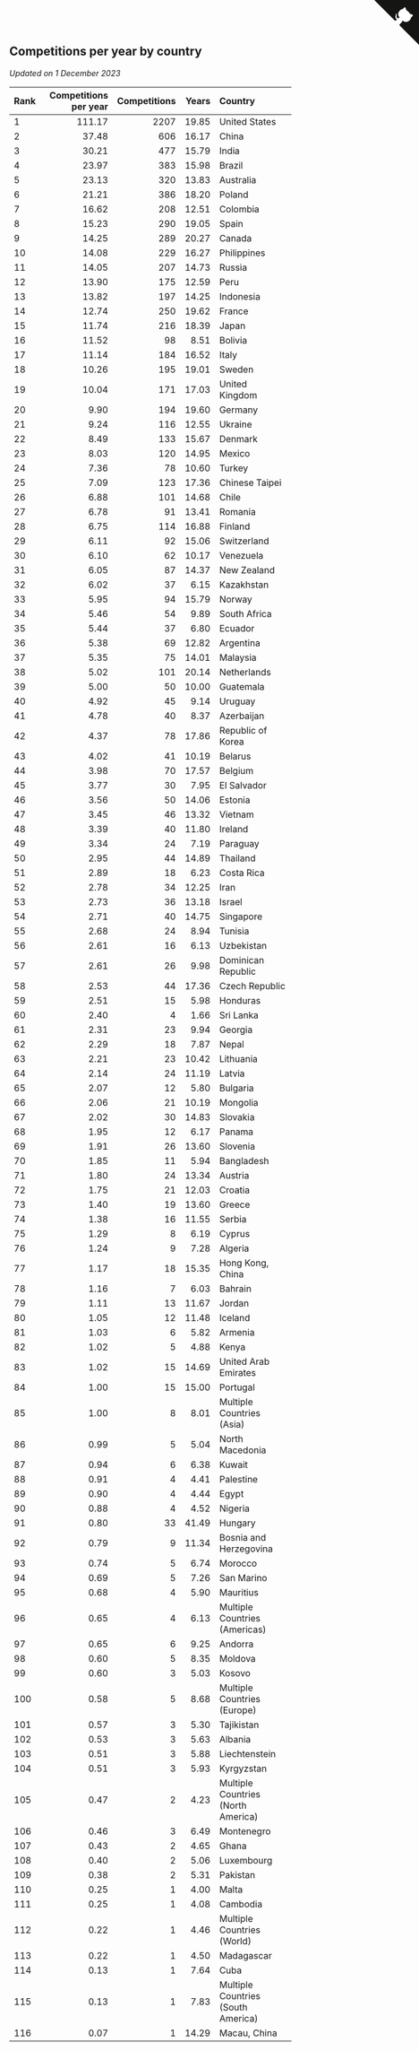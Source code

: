 ## Competitions per year by country

*Updated on  1 December 2023*

| Rank | Competitions per year | Competitions | Years | Country |
| :--- | ---: | ---: | ---: | :--- |
| 1 | 111.17 | 2207 | 19.85 | United States |
| 2 | 37.48 | 606 | 16.17 | China |
| 3 | 30.21 | 477 | 15.79 | India |
| 4 | 23.97 | 383 | 15.98 | Brazil |
| 5 | 23.13 | 320 | 13.83 | Australia |
| 6 | 21.21 | 386 | 18.20 | Poland |
| 7 | 16.62 | 208 | 12.51 | Colombia |
| 8 | 15.23 | 290 | 19.05 | Spain |
| 9 | 14.25 | 289 | 20.27 | Canada |
| 10 | 14.08 | 229 | 16.27 | Philippines |
| 11 | 14.05 | 207 | 14.73 | Russia |
| 12 | 13.90 | 175 | 12.59 | Peru |
| 13 | 13.82 | 197 | 14.25 | Indonesia |
| 14 | 12.74 | 250 | 19.62 | France |
| 15 | 11.74 | 216 | 18.39 | Japan |
| 16 | 11.52 | 98 | 8.51 | Bolivia |
| 17 | 11.14 | 184 | 16.52 | Italy |
| 18 | 10.26 | 195 | 19.01 | Sweden |
| 19 | 10.04 | 171 | 17.03 | United Kingdom |
| 20 | 9.90 | 194 | 19.60 | Germany |
| 21 | 9.24 | 116 | 12.55 | Ukraine |
| 22 | 8.49 | 133 | 15.67 | Denmark |
| 23 | 8.03 | 120 | 14.95 | Mexico |
| 24 | 7.36 | 78 | 10.60 | Turkey |
| 25 | 7.09 | 123 | 17.36 | Chinese Taipei |
| 26 | 6.88 | 101 | 14.68 | Chile |
| 27 | 6.78 | 91 | 13.41 | Romania |
| 28 | 6.75 | 114 | 16.88 | Finland |
| 29 | 6.11 | 92 | 15.06 | Switzerland |
| 30 | 6.10 | 62 | 10.17 | Venezuela |
| 31 | 6.05 | 87 | 14.37 | New Zealand |
| 32 | 6.02 | 37 | 6.15 | Kazakhstan |
| 33 | 5.95 | 94 | 15.79 | Norway |
| 34 | 5.46 | 54 | 9.89 | South Africa |
| 35 | 5.44 | 37 | 6.80 | Ecuador |
| 36 | 5.38 | 69 | 12.82 | Argentina |
| 37 | 5.35 | 75 | 14.01 | Malaysia |
| 38 | 5.02 | 101 | 20.14 | Netherlands |
| 39 | 5.00 | 50 | 10.00 | Guatemala |
| 40 | 4.92 | 45 | 9.14 | Uruguay |
| 41 | 4.78 | 40 | 8.37 | Azerbaijan |
| 42 | 4.37 | 78 | 17.86 | Republic of Korea |
| 43 | 4.02 | 41 | 10.19 | Belarus |
| 44 | 3.98 | 70 | 17.57 | Belgium |
| 45 | 3.77 | 30 | 7.95 | El Salvador |
| 46 | 3.56 | 50 | 14.06 | Estonia |
| 47 | 3.45 | 46 | 13.32 | Vietnam |
| 48 | 3.39 | 40 | 11.80 | Ireland |
| 49 | 3.34 | 24 | 7.19 | Paraguay |
| 50 | 2.95 | 44 | 14.89 | Thailand |
| 51 | 2.89 | 18 | 6.23 | Costa Rica |
| 52 | 2.78 | 34 | 12.25 | Iran |
| 53 | 2.73 | 36 | 13.18 | Israel |
| 54 | 2.71 | 40 | 14.75 | Singapore |
| 55 | 2.68 | 24 | 8.94 | Tunisia |
| 56 | 2.61 | 16 | 6.13 | Uzbekistan |
| 57 | 2.61 | 26 | 9.98 | Dominican Republic |
| 58 | 2.53 | 44 | 17.36 | Czech Republic |
| 59 | 2.51 | 15 | 5.98 | Honduras |
| 60 | 2.40 | 4 | 1.66 | Sri Lanka |
| 61 | 2.31 | 23 | 9.94 | Georgia |
| 62 | 2.29 | 18 | 7.87 | Nepal |
| 63 | 2.21 | 23 | 10.42 | Lithuania |
| 64 | 2.14 | 24 | 11.19 | Latvia |
| 65 | 2.07 | 12 | 5.80 | Bulgaria |
| 66 | 2.06 | 21 | 10.19 | Mongolia |
| 67 | 2.02 | 30 | 14.83 | Slovakia |
| 68 | 1.95 | 12 | 6.17 | Panama |
| 69 | 1.91 | 26 | 13.60 | Slovenia |
| 70 | 1.85 | 11 | 5.94 | Bangladesh |
| 71 | 1.80 | 24 | 13.34 | Austria |
| 72 | 1.75 | 21 | 12.03 | Croatia |
| 73 | 1.40 | 19 | 13.60 | Greece |
| 74 | 1.38 | 16 | 11.55 | Serbia |
| 75 | 1.29 | 8 | 6.19 | Cyprus |
| 76 | 1.24 | 9 | 7.28 | Algeria |
| 77 | 1.17 | 18 | 15.35 | Hong Kong, China |
| 78 | 1.16 | 7 | 6.03 | Bahrain |
| 79 | 1.11 | 13 | 11.67 | Jordan |
| 80 | 1.05 | 12 | 11.48 | Iceland |
| 81 | 1.03 | 6 | 5.82 | Armenia |
| 82 | 1.02 | 5 | 4.88 | Kenya |
| 83 | 1.02 | 15 | 14.69 | United Arab Emirates |
| 84 | 1.00 | 15 | 15.00 | Portugal |
| 85 | 1.00 | 8 | 8.01 | Multiple Countries (Asia) |
| 86 | 0.99 | 5 | 5.04 | North Macedonia |
| 87 | 0.94 | 6 | 6.38 | Kuwait |
| 88 | 0.91 | 4 | 4.41 | Palestine |
| 89 | 0.90 | 4 | 4.44 | Egypt |
| 90 | 0.88 | 4 | 4.52 | Nigeria |
| 91 | 0.80 | 33 | 41.49 | Hungary |
| 92 | 0.79 | 9 | 11.34 | Bosnia and Herzegovina |
| 93 | 0.74 | 5 | 6.74 | Morocco |
| 94 | 0.69 | 5 | 7.26 | San Marino |
| 95 | 0.68 | 4 | 5.90 | Mauritius |
| 96 | 0.65 | 4 | 6.13 | Multiple Countries (Americas) |
| 97 | 0.65 | 6 | 9.25 | Andorra |
| 98 | 0.60 | 5 | 8.35 | Moldova |
| 99 | 0.60 | 3 | 5.03 | Kosovo |
| 100 | 0.58 | 5 | 8.68 | Multiple Countries (Europe) |
| 101 | 0.57 | 3 | 5.30 | Tajikistan |
| 102 | 0.53 | 3 | 5.63 | Albania |
| 103 | 0.51 | 3 | 5.88 | Liechtenstein |
| 104 | 0.51 | 3 | 5.93 | Kyrgyzstan |
| 105 | 0.47 | 2 | 4.23 | Multiple Countries (North America) |
| 106 | 0.46 | 3 | 6.49 | Montenegro |
| 107 | 0.43 | 2 | 4.65 | Ghana |
| 108 | 0.40 | 2 | 5.06 | Luxembourg |
| 109 | 0.38 | 2 | 5.31 | Pakistan |
| 110 | 0.25 | 1 | 4.00 | Malta |
| 111 | 0.25 | 1 | 4.08 | Cambodia |
| 112 | 0.22 | 1 | 4.46 | Multiple Countries (World) |
| 113 | 0.22 | 1 | 4.50 | Madagascar |
| 114 | 0.13 | 1 | 7.64 | Cuba |
| 115 | 0.13 | 1 | 7.83 | Multiple Countries (South America) |
| 116 | 0.07 | 1 | 14.29 | Macau, China |


<a href="https://github.com/JustinTimeCuber/wca_statistics" class="github-corner" aria-label="View source on Github"><svg width="80" height="80" viewBox="0 0 250 250" style="fill:#151513; color:#fff; position: absolute; top: 0; border: 0; right: 0;" aria-hidden="true"><path d="M0,0 L115,115 L130,115 L142,142 L250,250 L250,0 Z"></path><path d="M128.3,109.0 C113.8,99.7 119.0,89.6 119.0,89.6 C122.0,82.7 120.5,78.6 120.5,78.6 C119.2,72.0 123.4,76.3 123.4,76.3 C127.3,80.9 125.5,87.3 125.5,87.3 C122.9,97.6 130.6,101.9 134.4,103.2" fill="currentColor" style="transform-origin: 130px 106px;" class="octo-arm"></path><path d="M115.0,115.0 C114.9,115.1 118.7,116.5 119.8,115.4 L133.7,101.6 C136.9,99.2 139.9,98.4 142.2,98.6 C133.8,88.0 127.5,74.4 143.8,58.0 C148.5,53.4 154.0,51.2 159.7,51.0 C160.3,49.4 163.2,43.6 171.4,40.1 C171.4,40.1 176.1,42.5 178.8,56.2 C183.1,58.6 187.2,61.8 190.9,65.4 C194.5,69.0 197.7,73.2 200.1,77.6 C213.8,80.2 216.3,84.9 216.3,84.9 C212.7,93.1 206.9,96.0 205.4,96.6 C205.1,102.4 203.0,107.8 198.3,112.5 C181.9,128.9 168.3,122.5 157.7,114.1 C157.9,116.9 156.7,120.9 152.7,124.9 L141.0,136.5 C139.8,137.7 141.6,141.9 141.8,141.8 Z" fill="currentColor" class="octo-body"></path></svg></a><style>.github-corner:hover .octo-arm{animation:octocat-wave 560ms ease-in-out}@keyframes octocat-wave{0%,100%{transform:rotate(0)}20%,60%{transform:rotate(-25deg)}40%,80%{transform:rotate(10deg)}}@media (max-width:500px){.github-corner:hover .octo-arm{animation:none}.github-corner .octo-arm{animation:octocat-wave 560ms ease-in-out}}</style>
